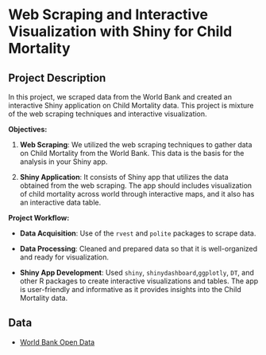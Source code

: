 
#  Web Scraping and Interactive Visualization with Shiny for Child Mortality


## Project Description

In this  project, we scraped data from the World Bank and created an interactive Shiny application on Child Mortality data. This project is mixture of the web scraping techniques and interactive visualization.

**Objectives:**

1.  **Web Scraping**: We utilized the web scraping techniques to  gather data on Child Mortality from the World Bank. This data is the basis for the analysis in your Shiny app.

2.  **Shiny Application**: It consists of Shiny app that utilizes the data
    obtained from the web scraping. The app should includes  visualization of child mortality across world through interactive maps, and it also has an interactive data table.
   

**Project Workflow:**

- **Data Acquisition**: Use of the `rvest` and `polite` packages to scrape data.
  
- **Data Processing**: Cleaned and prepared data so that it is well-organized and ready for visualization.

- **Shiny App Development**: Used `shiny`, `shinydashboard`,`ggplotly`,  `DT`, and other R packages to create interactive visualizations and  tables. The app is user-friendly and informative as it provides insights into the Child Mortality data.



## Data

- [World Bank Open Data](https://data.worldbank.org/)



